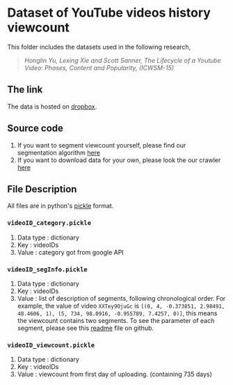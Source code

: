 # Dataset of YouTube videos history viewcount

This folder includes the datasets used in the following research,
> *Honglin Yu, Lexing Xie and Scott Sanner, The Lifecycle of a Youtube Video: Phases, Content and Popularity, (ICWSM-15)*

## The link
  The data is hosted on [dropbox](https://www.dropbox.com/s/4af3646w8omhago/data_released.tar.bz2?dl=0).

## Source code
1. If you want to segment viewcount yourself, please find our segmentation algorithm [here](https://github.com/yuhonglin/segfit)
2. If you want to download data for your own, please look the our crawler [here](https://github.com/yuhonglin/YTCrawl)

## File Description
All files are in python's [pickle](https://docs.python.org/2/library/pickle.html) format.

### ```videoID_category.pickle```
   1. Data type : dictionary
   2. Key : videoIDs
   3. Value : category got from google API


### ```videoID_segInfo.pickle```
   1. Data type : dictionary
   2. Key : videoIDs
   3. Value : list of description of segments, following chronological order. For example, the value of video ```XXTey9OjuGc``` is ```[(0, 4, -0.373851, 2.98491, 48.4606, 1), (5, 734, 98.0916, -0.955789, 7.4257, 0)]```, this means the viewcount contains two segments. To see the parameter of each segment, please see this [readme](https://github.com/yuhonglin/segfit/blob/master/README.md) file on github.

### ```videoID_viewcount.pickle```
   1. Data type : dictionary
   2. Key : videoIDs
   3. Value : viewcount from first day of uploading. (containing 735 days)

